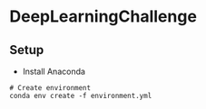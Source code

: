 # DeepLearningChallenge
## Setup
- Install Anaconda
```
# Create environment
conda env create -f environment.yml
```
